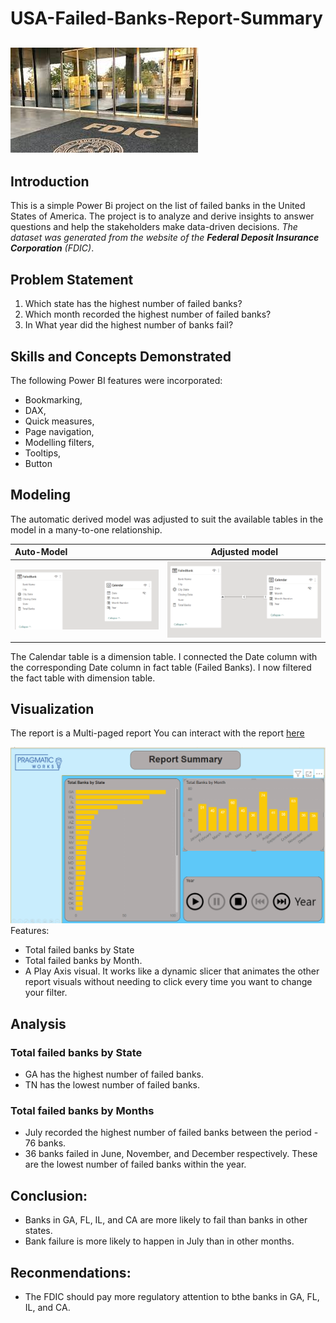 # USA-Failed-Banks-Report-Summary

![](Intro_Image.jpg)
---

## Introduction 
This is a simple Power Bi project on the list of failed banks in the United States of America. The project is to analyze and derive insights to answer questions and help the stakeholders make data-driven decisions. 
_The dataset was generated from the website of the **Federal Deposit Insurance Corporation** (FDIC)_. 

## Problem Statement
1. Which state has the highest number of failed banks?
2. Which month recorded the highest number of failed banks?
3. In What year did the highest number of banks fail?

## Skills and Concepts Demonstrated

The following Power BI features were incorporated:
- Bookmarking,
- DAX,
- Quick measures,
- Page navigation,
- Modelling filters,
- Tooltips,
- Button

## Modeling
The automatic derived model was adjusted to suit the available tables in the model in a many-to-one relationship.  

Auto-Model       |    Adjusted model
:--------------------|:----------------:
![](Unadjusted.png)  | ![](Adjusted.png)  

The Calendar table is a dimension table. I connected the Date column with the corresponding Date column in fact table (Failed Banks). I now filtered the fact table with dimension table.

## Visualization 

The report is a Multi-paged report
You can interact with the report [here](https://app.powerbi.com/groups/me/reports/6e9e80d2-554f-411a-8ff6-0d5572c2dc02?experience=power-bi)

![](Report_Summary.png)
Features:
- Total failed banks by State
- Total failed banks by Month.
- A Play Axis visual. It works like a dynamic slicer that animates the other report visuals without needing to click every time you want to change your filter.

## Analysis

### Total failed banks by State
- GA has the highest number of failed banks.
- TN has the lowest number of failed banks.

### Total failed banks by Months
- July recorded the highest number of failed banks between the period - 76 banks.
- 36 banks failed in June, November, and December respectively. These are the lowest number of failed banks within the year.

## Conclusion:
- Banks in GA, FL, IL, and CA are more likely to fail than banks in other states.
- Bank failure is more likely to happen in July than in other months.

## Reconmendations:
- The FDIC should pay more regulatory attention to bthe banks in GA, FL, IL, and CA.
